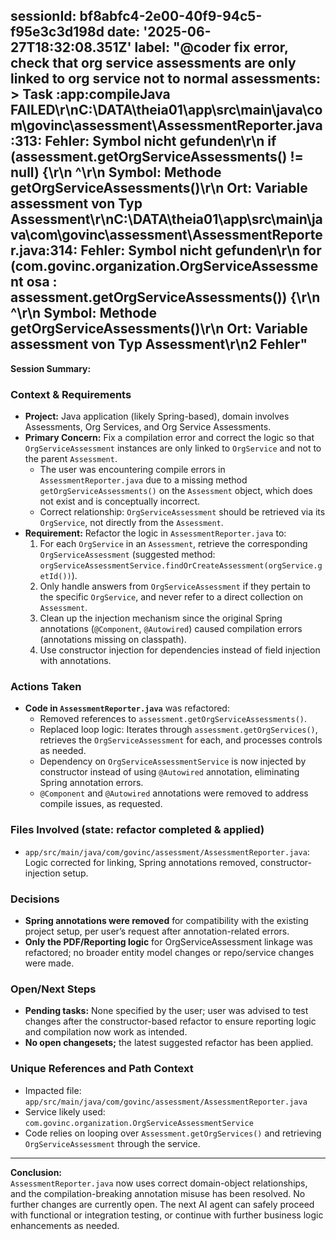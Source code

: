 sessionId: bf8abfc4-2e00-40f9-94c5-f95e3c3d198d
date: '2025-06-27T18:32:08.351Z'
label: "@coder fix error, check that org service assessments are only linked to org service not to normal assessments: > Task :app:compileJava FAILED\r\nC:\\DATA\\theia01\\app\\src\\main\\java\\com\\govinc\\assessment\\AssessmentReporter.java:313: Fehler: Symbol nicht gefunden\r\n                            if (assessment.getOrgServiceAssessments() != null) {\r\n                                          ^\r\n  Symbol: Methode getOrgServiceAssessments()\r\n  Ort: Variable assessment von Typ Assessment\r\nC:\\DATA\\theia01\\app\\src\\main\\java\\com\\govinc\\assessment\\AssessmentReporter.java:314: Fehler: Symbol nicht gefunden\r\n                                for (com.govinc.organization.OrgServiceAssessment osa : assessment.getOrgServiceAssessments()) {\r\n                                                                                                  ^\r\n  Symbol: Methode getOrgServiceAssessments()\r\n  Ort: Variable assessment von Typ Assessment\r\n2 Fehler"
---
**Session Summary:**

### Context & Requirements

- **Project:** Java application (likely Spring-based), domain involves Assessments, Org Services, and Org Service Assessments.
- **Primary Concern:** Fix a compilation error and correct the logic so that `OrgServiceAssessment` instances are only linked to `OrgService` and not to the parent `Assessment`.
    - The user was encountering compile errors in `AssessmentReporter.java` due to a missing method `getOrgServiceAssessments()` on the `Assessment` object, which does not exist and is conceptually incorrect.
    - Correct relationship: `OrgServiceAssessment` should be retrieved via its `OrgService`, not directly from the `Assessment`.
- **Requirement:** Refactor the logic in `AssessmentReporter.java` to:
    1. For each `OrgService` in an `Assessment`, retrieve the corresponding `OrgServiceAssessment` (suggested method: `orgServiceAssessmentService.findOrCreateAssessment(orgService.getId())`).
    2. Only handle answers from `OrgServiceAssessment` if they pertain to the specific `OrgService`, and never refer to a direct collection on `Assessment`.
    3. Clean up the injection mechanism since the original Spring annotations (`@Component`, `@Autowired`) caused compilation errors (annotations missing on classpath).
    4. Use constructor injection for dependencies instead of field injection with annotations.

### Actions Taken

- **Code in `AssessmentReporter.java`** was refactored:
    - Removed references to `assessment.getOrgServiceAssessments()`.
    - Replaced loop logic: Iterates through `assessment.getOrgServices()`, retrieves the `OrgServiceAssessment` for each, and processes controls as needed.
    - Dependency on `OrgServiceAssessmentService` is now injected by constructor instead of using `@Autowired` annotation, eliminating Spring annotation errors.
    - `@Component` and `@Autowired` annotations were removed to address compile issues, as requested.

### Files Involved (state: refactor completed & applied)
- `app/src/main/java/com/govinc/assessment/AssessmentReporter.java`: Logic corrected for linking, Spring annotations removed, constructor-injection setup.

### Decisions

- **Spring annotations were removed** for compatibility with the existing project setup, per user’s request after annotation-related errors.
- **Only the PDF/Reporting logic** for OrgServiceAssessment linkage was refactored; no broader entity model changes or repo/service changes were made.

### Open/Next Steps

- **Pending tasks:** None specified by the user; user was advised to test changes after the constructor-based refactor to ensure reporting logic and compilation now work as intended.
- **No open changesets;** the latest suggested refactor has been applied.

### Unique References and Path Context

- Impacted file: `app/src/main/java/com/govinc/assessment/AssessmentReporter.java`
- Service likely used: `com.govinc.organization.OrgServiceAssessmentService`
- Code relies on looping over `Assessment.getOrgServices()` and retrieving `OrgServiceAssessment` through the service.

---

**Conclusion:**  
`AssessmentReporter.java` now uses correct domain-object relationships, and the compilation-breaking annotation misuse has been resolved. No further changes are currently open. The next AI agent can safely proceed with functional or integration testing, or continue with further business logic enhancements as needed.